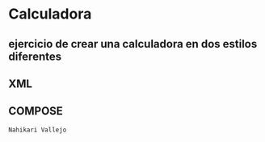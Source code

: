 # Calculadora
## ejercicio de crear una calculadora en dos estilos diferentes
## XML
## COMPOSE
	Nahikari Vallejo
